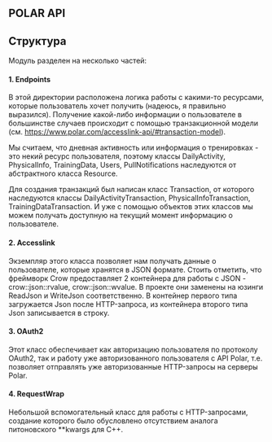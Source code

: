 ## POLAR API

## Структура

Модуль разделен на несколько частей:

#### 1. Endpoints

В этой директории расположена логика работы с какими-то ресурсами, которые пользователь хочет получить (надеюсь, я
правильно выразился). Получение какой-либо информации о пользователе в большинстве случаев происходит с помощью
транзакционной модели (см. https://www.polar.com/accesslink-api/#transaction-model).

Мы считаем, что дневная активность или информация о тренировках - это некий ресурс пользователя, поэтому классы
DailyActivity, PhysicalInfo, TrainingData, Users, PullNotifications наследуются от абстрактного класса Resource.

Для создания транзакций был написан класс Transaction, от которого наследуются классы DailyActivityTransaction,
PhysicalInfoTransaction, TrainingDataTransaction. И уже с помощью объектов этих классов мы можем получать доступную на
текущий момент информацию о пользователе.

#### 2. Accesslink

Экземпляр этого класса позволяет нам получать данные о пользователе, которые хранятся в JSON формате. Стоить отметить,
что фреймворк Crow предоставляет 2 контейнера для работы с JSON - crow::json::rvalue, crow::json::wvalue. В проекте они
заменены на юзинги ReadJson и WriteJson соответственно. В контейнер первого типа загружается Json после HTTP-запроса, из
контейнера второго типа Json записывается в строку.

#### 3. OAuth2

Этот класс обеспечивает как авторизацию пользователя по протоколу OAuth2, так и работу уже авторизованного пользователя
с API Polar, т.е. позволяет отправлять уже авторизованные HTTP-запросы на серверы Polar.

#### 4. RequestWrap

Небольшой вспомогательный класс для работы с HTTP-запросами, создание которого было обусловлено отсутствием аналога
питоновского **kwargs для C++.
